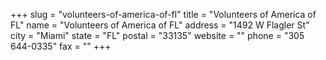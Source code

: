 +++
slug = "volunteers-of-america-of-fl"
title = "Volunteers of America of FL"
name = "Volunteers of America of FL"
address = "1492 W Flagler St"
city = "Miami"
state = "FL"
postal = "33135"
website = ""
phone = "305 644-0335"
fax = ""
+++

